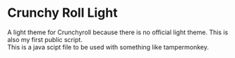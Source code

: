 # Crunchy Roll Light
A light theme for Crunchyroll because there is no official light theme. This is also my first public script.  
This is a java scipt file to be used with something like tampermonkey.
